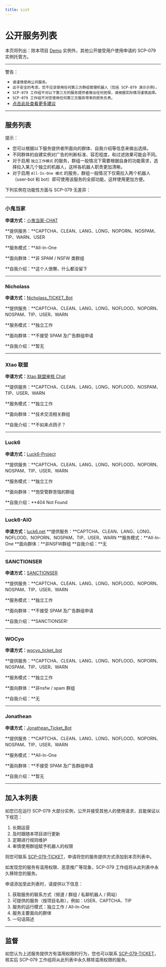 ```yaml
---
title: List
---
```


<link rel="stylesheet" href="/css/chinese.css">

# 公开服务列表

本页将列出：除本项目 [Demo](/readme/) 实例外，其他公开接受用户使用申请的 SCP-079 实例托管方。

---

警告：

- `请谨慎使用公共服务。`
- `出于安全的考虑，您不应该使用任何第三方群组管理机器人（包括 SCP-079 演示示例）。`
- `SCP-079 工作组不对以下第三方的服务提供者做出任何担保，请根据实际情况谨慎选择。`
- `SCP-079 工作组不对您使用任何第三方服务带来的损失负责。`
- [点击此处查看更多建议](/suggestions-zh/)

---

## 服务列表

提示：

- 您可以根据以下服务提供者所面向的群体、自我介绍等信息来做出选择。
- 不同群体的自建实例对广告的判断标准、容忍程度，和过滤效果可能会不同。
- 对于启用 `独立工作模式` 的服务，群组一般情况下需要根据自身的功能需求，选择拉入某几个独立的机器人，这样各机器人职责更加清晰。
- 对于启用 `All-In-One 模式` 的服务，群组一般情况下仅需拉入两个机器人（user-bot 和 bot）即可使用该服务的全部功能，这样使用更加方便。

下列实例在功能性方面与 SCP-079 无差异：

---

### 小鬼当家

**申请方式：**[小鬼当家-CHAT](https://t.me/XiaoGuiDangJia_CHAT)

**提供服务：**CAPTCHA、CLEAN、LANG、LONG、NOPORN、NOSPAM、TIP、WARN、USER

**服务模式：**All-In-One

**面向群体：**非 SPAM / NSFW 类群组

**自我介绍：**这个人很懒，什么都没留下

---

### Nicholass

**申请方式：**[Nicholass_TICKET_Bot](https://t.me/Nicholass_TICKET_Bot)

**提供服务：**CAPTCHA、CLEAN、LANG、LONG、NOFLOOD、NOPORN、NOSPAM、TIP、USER、WARN

**服务模式：**独立工作

**面向群体：**不接受 SPAM 及广告群组申请

**自我介绍：**暂无

---

### Xtao 联盟

**申请方式：**[Xtao 联盟审核 Chat](https://t.me/Xtao_Bot_News/42)

**提供服务：**CAPTCHA、CLEAN、LANG、LONG、NOFLOOD、NOSPAM、TIP、USER、WARN

**服务模式：**独立工作

**面向群体：**技术交流相关群组

**自我介绍：**不如来点鸽子？

---

### Luck6

**申请方式：**[Luck6-Project](https://luck6.net/applyforuse)

**提供服务：**CAPTCHA、CLEAN、LANG、LONG、NOFLOOD、NOPORN、NOSPAM、TIP、USER、WARN

**服务模式：**独立工作

**面向群体：**饱受管群苦恼的群组

**自我介绍：**404 Not Found

---

### Luck6-AIO

**申请方式：**[luck6.net](https://luck6.net)
**提供服务：**CAPTCHA、CLEAN、LANG、LONG、NOFLOOD、NOPORN、NOSPAM、TIP、USER、WARN
**服务模式：**All-In-One
**面向群体：**非NSFW群组
**自我介绍：**无

---

### SANCTIONSER

**申请方式：**[SANCTIONSER](https://t.me/SANCTIONSER)

**提供服务：**CAPTCHA、CLEAN、LANG、LONG、NOFLOOD、NOPORN、NOSPAM、TIP、USER、WARN

**服务模式：**独立工作

**面向群体：**不接受 SPAM 及广告群组申请

**自我介绍：**SANCTIONSER!

---

### WOCyo

**申请方式：**[wocyo_ticket_bot](https://t.me/wocyo_ticket_bot)

**提供服务：**CAPTCHA、CLEAN、LANG、LONG、NOFLOOD、NOPORN、NOSPAM、TIP、USER、WARN

**服务模式：**独立工作

**面向群体：**非nsfw / spam 群组

**自我介绍：**无

---

### Jonathean


**申请方式：**[Jonathean_Ticket_Bot](https://t.me/Jonathean_Ticket_Bot)

**提供服务：**CAPTCHA、CLEAN、LANG、LONG、NOFLOOD、NOPORN、NOSPAM、TIP、USER、WARN

**服务模式：**All-In-One

**面向群体：**不接受 SPAM 及广告群组申请

**自我介绍：**暂无

---

## 加入本列表

如您已在运行 SCP-079 大部分实例，公开并接受其他人的使用请求，且能保证以下规范：

1. 长期运营
2. 及时跟随本项目进行更新
3. 定期进行规则维护
4. 审慎使用群组赋予机器人的权限

则您可联系 [SCP-079-TICKET](https://t.me/SCP_079_TICKET_BOT)，申请将您的服务提供方式添加到本页列表中。

如发现您的服务有滥用权限、恶意推广等现象，SCP-079 工作组将从此列表中永久移除您的服务。

申请添加至此列表时，请提供以下信息：

1. 获取服务的联系方式（频道 / 群组 / 私聊机器人 / 网站）
2. 可提供的服务（按项目名称），例如：USER、CAPTCHA、TIP
3. 服务的运行模式：独立工作 / All-In-One
4. 服务主要面向的群体
5. 一句话简述

---

## 监督

如您认为上述服务提供方有滥用权限的行为，您也可以联系 [SCP-079-TICKET](https://t.me/SCP_079_TICKET_BOT)，核实后 SCP-079 工作组将从此列表中永久移除滥用权限的服务。

